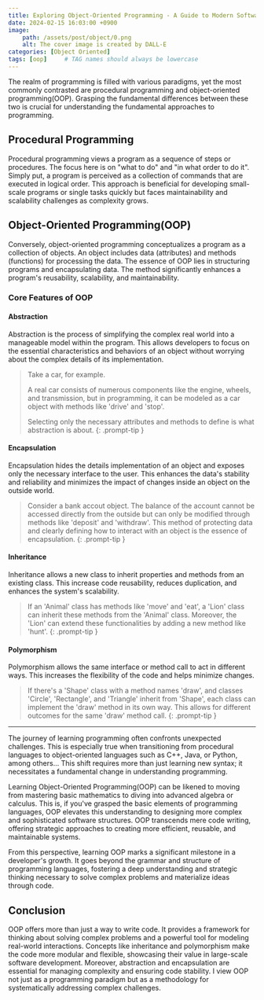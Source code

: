 ```yaml
---
title: Exploring Object-Oriented Programming - A Guide to Modern Software Development
date: 2024-02-15 16:03:00 +0900
image: 
    path: /assets/post/object/0.png
    alt: The cover image is created by DALL-E
categories: [Object Oriented]
tags: [oop]     # TAG names should always be lowercase
---
```


The realm of programming is filled with various paradigms, yet the most commonly contrasted are procedural programming and object-oriented programming(OOP). Grasping the fundamental differences between these two is crucial for understanding the fundamental approaches to programming.



## Procedural Programming

Procedural programming views a program as a sequence of steps or procedures. The focus here is on "what to do" and "in what order to do it". Simply put, a program is perceived as a collection of commands that are executed in logical order. This approach is beneficial for developing small-scale programs or single tasks quickly but faces maintainability and scalability challenges as complexity grows.



## Object-Oriented Programming(OOP)

Conversely, object-oriented programming conceptualizes a program as a collection of objects. An object includes data (attributes) and methods (functions) for processing the data. The essence of OOP lies in structuring programs and encapsulating data. The method significantly enhances a program's reusability, scalability, and maintainability.



### Core Features of OOP

#### Abstraction

Abstraction is the process of simplifying the complex real world into a manageable model within the program. This allows developers to focus on the essential characteristics and behaviors of an object without worrying about the complex details of its implementation.

> Take a car, for example.
>
> A real car consists of numerous components like the engine, wheels, and transmission, but in programming, it can be modeled as a car object with methods like 'drive' and 'stop'.
>
> Selecting only the necessary attributes and methods to define is what abstraction is about.
{: .prompt-tip }

#### Encapsulation

Encapsulation hides the details implementation of an object and exposes only the necessary interface to the user. This enhances the data's stability and reliability and minimizes the impact of changes inside an object on the outside world.

> Consider a bank accout object.
> The balance of the account cannot be accessed directly from the outside but can only be modified through methods like 'deposit' and 'withdraw'. This method of protecting data and clearly defining how to interact with an object is the essence of encapsulation. 
{: .prompt-tip }

#### Inheritance

Inheritance allows a new class to inherit properties and methods from an existing class. This increase code reusability, reduces duplication, and enhances the system's scalability.

> If an 'Animal' class has methods like 'move' and 'eat', a 'Lion' class can inherit these methods from the 'Animal' class. Moreover, the 'Lion' can extend these functionalities by adding a new method like 'hunt'.
{: .prompt-tip }

#### Polymorphism
Polymorphism allows the same interface or method call to act in different ways. This increases the flexibility of the code and helps minimize changes.

> If there's a 'Shape' class with a method names 'draw', and classes 'Circle', 'Rectangle', and 'Triangle' inherit from 'Shape', each class can implement the 'draw' method in its own way. This allows for different outcomes for the same 'draw' method call.
{: .prompt-tip }

---

The journey of learning programming often confronts unexpected challenges. This is especially true when transitioning from procedural languages to object-oriented languages such as C++, Java, or Python, among others... This shift requires more than just learning new syntax; it necessitates a fundamental change in understanding programming.

Learning Object-Oriented Programming(OOP) can be likened to moving from mastering basic mathematics to diving into advanced algebra or calculus. This is, if you've grasped the basic elements of programming languages, OOP elevates this understanding to designing more complex and sophisticated software structures. OOP transcends mere code writing, offering strategic approaches to creating more efficient, reusable, and maintainable systems.

From this perspective, learning OOP marks a significant milestone in a developer's growth. It goes beyond the grammar and structure of programming languages, fostering a deep understanding and strategic thinking necessary to solve complex problems and materialize ideas through code.

## Conclusion

OOP offers more than just a way to write code. It provides a framework for thinking about solving complex problems and a powerful tool for modeling real-world interactions. Concepts like inheritance and polymorphism make the code more modular and flexible, showcasing their value in large-scale software development. Moreover, abstraction and encapsulation are essential for managing complexity and ensuring code stability. I view OOP not just as a programming paradigm but as a methodology for systematically addressing complex challenges.
